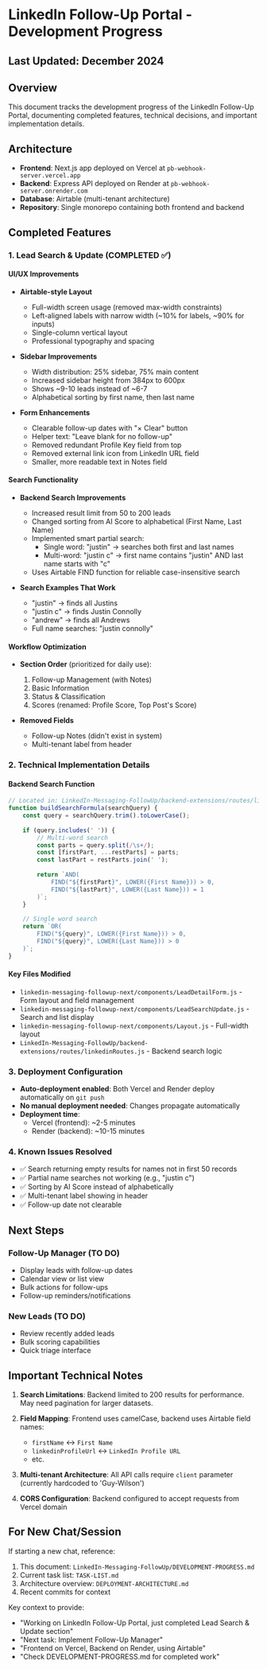 # LinkedIn Follow-Up Portal - Development Progress

## Last Updated: December 2024

## Overview
This document tracks the development progress of the LinkedIn Follow-Up Portal, documenting completed features, technical decisions, and important implementation details.

## Architecture
- **Frontend**: Next.js app deployed on Vercel at `pb-webhook-server.vercel.app`
- **Backend**: Express API deployed on Render at `pb-webhook-server.onrender.com`
- **Database**: Airtable (multi-tenant architecture)
- **Repository**: Single monorepo containing both frontend and backend

## Completed Features

### 1. Lead Search & Update (COMPLETED ✅)

#### UI/UX Improvements
- **Airtable-style Layout**
  - Full-width screen usage (removed max-width constraints)
  - Left-aligned labels with narrow width (~10% for labels, ~90% for inputs)
  - Single-column vertical layout
  - Professional typography and spacing
  
- **Sidebar Improvements**
  - Width distribution: 25% sidebar, 75% main content
  - Increased sidebar height from 384px to 600px
  - Shows ~9-10 leads instead of ~6-7
  - Alphabetical sorting by first name, then last name

- **Form Enhancements**
  - Clearable follow-up dates with "× Clear" button
  - Helper text: "Leave blank for no follow-up"
  - Removed redundant Profile Key field from top
  - Removed external link icon from LinkedIn URL field
  - Smaller, more readable text in Notes field

#### Search Functionality
- **Backend Search Improvements**
  - Increased result limit from 50 to 200 leads
  - Changed sorting from AI Score to alphabetical (First Name, Last Name)
  - Implemented smart partial search:
    - Single word: "justin" → searches both first and last names
    - Multi-word: "justin c" → first name contains "justin" AND last name starts with "c"
  - Uses Airtable FIND function for reliable case-insensitive search

- **Search Examples That Work**
  - "justin" → finds all Justins
  - "justin c" → finds Justin Connolly
  - "andrew" → finds all Andrews
  - Full name searches: "justin connolly"

#### Workflow Optimization
- **Section Order** (prioritized for daily use):
  1. Follow-up Management (with Notes)
  2. Basic Information
  3. Status & Classification
  4. Scores (renamed: Profile Score, Top Post's Score)
  
- **Removed Fields**
  - Follow-up Notes (didn't exist in system)
  - Multi-tenant label from header

### 2. Technical Implementation Details

#### Backend Search Function
```javascript
// Located in: LinkedIn-Messaging-FollowUp/backend-extensions/routes/linkedinRoutes.js
function buildSearchFormula(searchQuery) {
    const query = searchQuery.trim().toLowerCase();
    
    if (query.includes(' ')) {
        // Multi-word search
        const parts = query.split(/\s+/);
        const [firstPart, ...restParts] = parts;
        const lastPart = restParts.join(' ');
        
        return `AND(
            FIND("${firstPart}", LOWER({First Name})) > 0,
            FIND("${lastPart}", LOWER({Last Name})) = 1
        )`;
    }
    
    // Single word search
    return `OR(
        FIND("${query}", LOWER({First Name})) > 0,
        FIND("${query}", LOWER({Last Name})) > 0
    )`;
}
```

#### Key Files Modified
- `linkedin-messaging-followup-next/components/LeadDetailForm.js` - Form layout and field management
- `linkedin-messaging-followup-next/components/LeadSearchUpdate.js` - Search and list display
- `linkedin-messaging-followup-next/components/Layout.js` - Full-width layout
- `LinkedIn-Messaging-FollowUp/backend-extensions/routes/linkedinRoutes.js` - Backend search logic

### 3. Deployment Configuration
- **Auto-deployment enabled**: Both Vercel and Render deploy automatically on `git push`
- **No manual deployment needed**: Changes propagate automatically
- **Deployment time**: 
  - Vercel (frontend): ~2-5 minutes
  - Render (backend): ~10-15 minutes

### 4. Known Issues Resolved
- ✅ Search returning empty results for names not in first 50 records
- ✅ Partial name searches not working (e.g., "justin c")
- ✅ Sorting by AI Score instead of alphabetically
- ✅ Multi-tenant label showing in header
- ✅ Follow-up date not clearable

## Next Steps

### Follow-Up Manager (TO DO)
- Display leads with follow-up dates
- Calendar view or list view
- Bulk actions for follow-ups
- Follow-up reminders/notifications

### New Leads (TO DO)
- Review recently added leads
- Bulk scoring capabilities
- Quick triage interface

## Important Technical Notes

1. **Search Limitations**: Backend limited to 200 results for performance. May need pagination for larger datasets.

2. **Field Mapping**: Frontend uses camelCase, backend uses Airtable field names:
   - `firstName` ↔ `First Name`
   - `linkedinProfileUrl` ↔ `LinkedIn Profile URL`
   - etc.

3. **Multi-tenant Architecture**: All API calls require `client` parameter (currently hardcoded to 'Guy-Wilson')

4. **CORS Configuration**: Backend configured to accept requests from Vercel domain

## For New Chat/Session

If starting a new chat, reference:
1. This document: `LinkedIn-Messaging-FollowUp/DEVELOPMENT-PROGRESS.md`
2. Current task list: `TASK-LIST.md`
3. Architecture overview: `DEPLOYMENT-ARCHITECTURE.md`
4. Recent commits for context

Key context to provide:
- "Working on LinkedIn Follow-Up Portal, just completed Lead Search & Update section"
- "Next task: Implement Follow-Up Manager"
- "Frontend on Vercel, Backend on Render, using Airtable"
- "Check DEVELOPMENT-PROGRESS.md for completed work" 